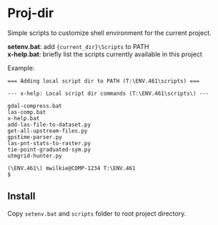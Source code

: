 # Proj-dir

Simple scripts to customize shell environment for the current project.

**setenv.bat**: add `{current_dir}\Scripts` to PATH  
**x-help.bat**: briefly list the scripts currently available in this project

Example:
~~~
=== Adding local script dir to PATH (T:\ENV.461\scripts) ===

--- x-help: Local script dir commands (T:\ENV.461\scripts\) ---

gdal-compress.bat
las-comp.bat
x-help.bat
add-las-file-to-dataset.py
get-all-upstream-files.py
gpstime-parser.py
las-pnt-stats-to-raster.py
tie-point-graduated-sym.py
utmgrid-hunter.py

(\ENV.461\) mwilkie@COMP-1234 T:\ENV.461
$ 
~~~

## Install

Copy `setenv.bat` and `scripts` folder to root project directory.



